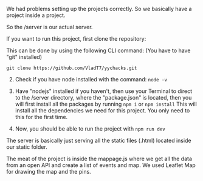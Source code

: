 We had problems setting up the projects correctly. So we basically have a project inside a project.

So the /server is our actual server.

If you want to run this project, first clone the repository:

This can be done by using the following CLI command: (You have to have "git" installed)
```
git clone https://github.com/VladT7/yychacks.git
```

2. Check if you have node installed with the command:
``` node -v ```

3. Have "nodejs" installed if you haven't, then use your Terminal to direct to the /server directory, where the "package.json" is located,
then you will first install all the packages by running
``` npm i ``` or ``` npm install ```
This will install all the dependencies we need for this project. You only need to this for the first time.

4. Now, you should be able to run the project with
``` npm run dev ```

The server is basically just serving all the static files (.html) located inside our static folder.

The meat of the project is inside the mappage.js where we get all the data from an open API and create a list of events and map.
We used Leaflet Map for drawing the map and the pins.
